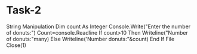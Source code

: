 # Task-2
String Manipulation
Dim count As Integer
Console.Write("Enter the number of donuts:")
Count=console.Readline
If count>10 Then
Writeline("Number of donuts:"many)
Else
Writeline('Number donuts:"&count)
End If
File Close(1)
